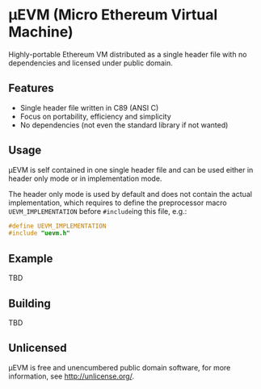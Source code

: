 # μEVM (Micro Ethereum Virtual Machine)

Highly-portable Ethereum VM distributed as a single header file
with no dependencies and licensed under public domain.

## Features

- Single header file written in C89 (ANSI C)
- Focus on portability, efficiency and simplicity
- No dependencies (not even the standard library if not wanted)

## Usage

μEVM is self contained in one single header file and can be used either
in header only mode or in implementation mode.

The header only mode is used by default and does not contain the actual
implementation, which requires to define the preprocessor macro
`UEVM_IMPLEMENTATION` before `#include`ing this file, e.g.:

```c
#define UEVM_IMPLEMENTATION
#include "uevm.h"
```

## Example

TBD

## Building

TBD

## Unlicensed

μEVM is free and unencumbered public domain software,
for more information, see http://unlicense.org/.
